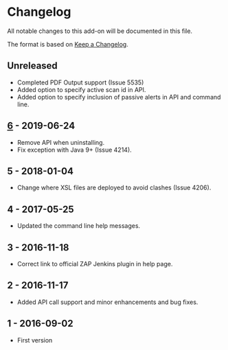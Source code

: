 # Changelog
All notable changes to this add-on will be documented in this file.

The format is based on [Keep a Changelog](https://keepachangelog.com/en/1.0.0/).

## Unreleased

- Completed PDF Output support (Issue 5535)
- Added option to specify active scan id in API.
- Added option to specify inclusion of passive alerts in API and command line.

## [6] - 2019-06-24

- Remove API when uninstalling.
- Fix exception with Java 9+ (Issue 4214).

## 5 - 2018-01-04

- Change where XSL files are deployed to avoid clashes (Issue 4206).

## 4 - 2017-05-25

- Updated the command line help messages.

## 3 - 2016-11-18

- Correct link to official ZAP Jenkins plugin in help page.

## 2 - 2016-11-17

- Added API call support and minor enhancements and bug fixes.

## 1 - 2016-09-02

- First version

[6]: https://github.com/zaproxy/zap-extensions/releases/exportreport-v6
